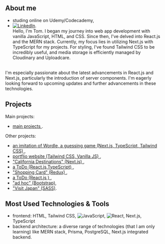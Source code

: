 ## About me
- studing online on Udemy/Codecademy, 
- [![LinkedIn][linkedin-shield]][linkedin-url].
  </br>Hello, I'm Tom. I began my journey into web app development with vanilla JavaScript, HTML, and CSS. Since then, I've delved into React.js and the MERN stack. Currently, my focus lies in utilizing Next.js with TypeScript for my projects. For styling, I've found Tailwind CSS to be incredibly useful, and media storage is efficiently managed by Cloudinary and Uploadcare.

</br>I'm especially passionate about the latest advancements in React.js and Next.js, particularly the introduction of server components. I'm eagerly looking forward to upcoming updates and further advancements in these technologies.



## Projects
Main projects: 
- <a href="https://projects-online.vercel.app/#secondPage"   target="_blank"> main projects </a>.

Other projects:
-  <a href="https://github.com/spatulatom/nextjs-wordle-new-york-times-game#readme" target="_blank"> an imitation of Wordle, a  guessing game (Next.js, TypeScript, Tailwind CSS) </a>,
- <a href="https://github.com/spatulatom/projects-online#readme">  portflio website (Tailwind CSS, Vanilla JS) </a>, 
-  <a href="https://github.com/spatulatom/react-next-california-destinations#readme"> "California Destinations" (Next.js) </a>,
- <a href="https://github.com/spatulatom/todo-reactjs-typescript/tree/master#readme-top">  a ToDo (React.js,TypeScript) </a>,
-  <a href ="https://github.com/spatulatom/shopping-card-reactjs#readme"> "Shopping Card" (Redux) </a>,
-  <a href="https://github.com/spatulatom/todo-reactjs#readme"> a ToDo (React.js ) </a>,
-  <a href="https://github.com/spatulatom/bootstrap-demo-website#readme-top"> "ad hoc" (Bootstrap)</a>,
- <a href="https://github.com/spatulatom/sass-project#readme-top"> "Visit Japan"  (SASS)</a>.

   


## Most Used Technologies & Tools
- frontend: HTML, Tailwind CSS,
![JavaScript](https://img.shields.io/badge/-JavaScript-black?style=flat-square&logo=javascript),
![React](https://img.shields.io/badge/-React-black?style=flat-square&logo=react),
Next.js, TypeScript
- backend architecture: a diverse range of technologies (that I am only learning) like  MERN stack, Prisma, PostgreSQL, Next.js integrated backend.


<!-- MARKDOWN LINKS & IMAGES -->

[linkedin-shield]: https://img.shields.io/badge/-LinkedIn-black.svg?style=for-the-badge&logo=linkedin&colorB=555
[linkedin-url]: https://www.linkedin.com/in/tomasz-s-069249244/
